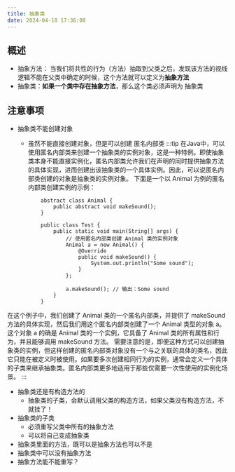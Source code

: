 ```yaml
---
title: 抽象类
date: 2024-04-18 17:36:08
---
```


## 概述
- 抽象方法： 当我们将共性的行为（方法）抽取到父类之后，发现该方法的视线逻辑不能在父类中确定的时候，这个方法就可以定义为**抽象方法**
- 抽象类：**如果一个类中存在抽象方法**，那么这个类必须声明为 抽象类

## 注意事项
- 抽象类不能创建对象
  - 虽然不能直接创建对象，但是可以创建 匿名内部类
	:::tip
	在Java中，可以使用匿名内部类来创建一个抽象类的实例对象，这是一种特例。即使抽象类本身不能直接实例化，匿名内部类允许我们在声明的同时提供抽象方法的具体实现，进而创建出该抽象类的一个具体实例。因此，可以说匿名内部类创建的对象是抽象类的实例对象。
	下面是一个以 Animal 为例的匿名内部类创建实例的示例：
	
	
	```
		abstract class Animal {
			public abstract void makeSound();
		}

		public class Test {
			public static void main(String[] args) {
				// 使用匿名内部类创建 Animal 类的实例对象
				Animal a = new Animal() {
					@Override
					public void makeSound() {
						System.out.println("Some sound");
					}
				};
	
				a.makeSound(); // 输出：Some sound
			}
		}

	```

在这个例子中，我们创建了 Animal 类的一个匿名内部类，并提供了 makeSound 方法的具体实现，然后我们用这个匿名内部类创建了一个 Animal 类型的对象 a。这个对象 a 的确是 Animal 类的一个实例，它具备了 Animal 类的所有属性和行为，并且能够调用 makeSound 方法。
需要注意的是，即便这种方式可以创建抽象类的实例，但这样创建的匿名内部类对象没有一个与之关联的具体的类名，因此它只能在被定义时被使用。如果要多次创建相同行为的实例，通常会定义一个具体的子类来继承抽象类。匿名内部类更多地适用于那些仅需要一次性使用的实例化场景。
	:::

- 抽象类还是有构造方法的
	- 抽象类的子类，会默认调用父类的构造方法，如果父类没有构造方法，不就挂了！
- 抽象类的子类
	- 必须重写父类中所有的抽象方法
	- 可以将自己变成抽象类
- 抽象类里面的方法，既可以是抽象方法也可以不是
- 抽象类中可以没有抽象方法
- 抽象方法能不能重写？